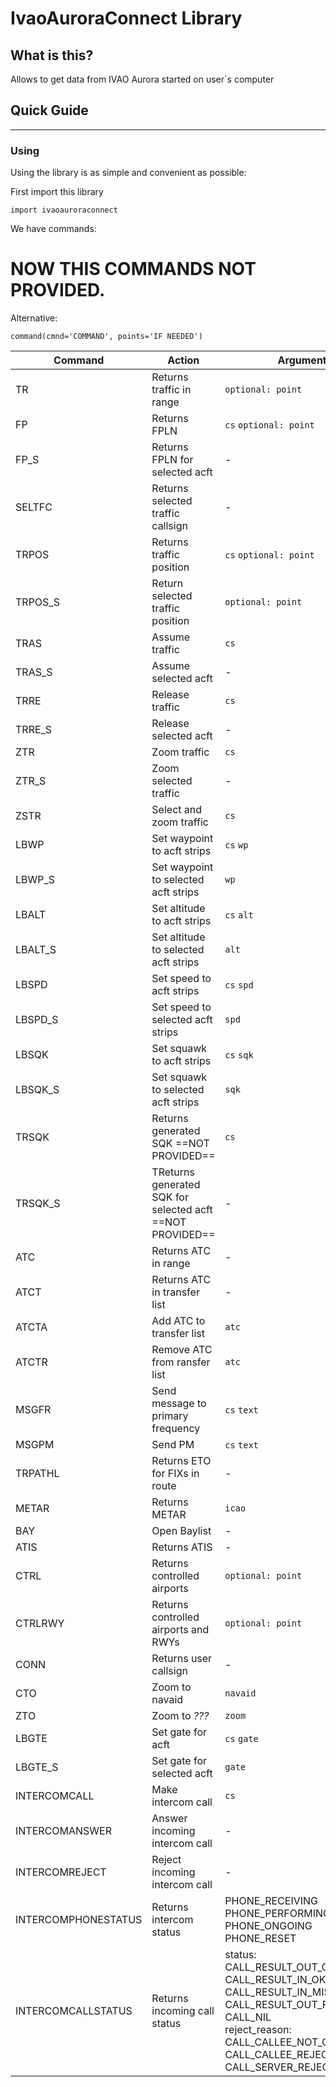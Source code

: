 # IvaoAuroraConnect Library #

## What is this? ##
Allows to get data from IVAO Aurora started on user`s computer

## Quick Guide ##

----------


### Using ###


Using the library is as simple and convenient as possible:

First import this library
```commandline
import ivaoauroraconnect
```
We have commands:

# NOW THIS COMMANDS NOT PROVIDED. 
Alternative:
```
command(cmnd='COMMAND', points='IF NEEDED')
```

| Command             | Action                                                    | Arguments                                                                                                                                                                                                  |
| ------------------- | --------------------------------------------------------- | ---------------------------------------------------------------------------------------------------------------------------------------------------------------------------------------------------------- |
| TR                  | Returns traffic in range                                  | `optional: point`                                                                                                                                                                                          |
| FP                  | Returns FPLN                                              | `cs` `optional: point`                                                                                                                                                                                     |
| FP_S                | Returns FPLN for selected acft                            | -                                                                                                                                                                                                          |
| SELTFC              | Returns selected traffic callsign                         | -                                                                                                                                                                                                          |
| TRPOS               | Returns traffic position                                  | `cs` `optional: point`                                                                                                                                                                                     |
| TRPOS_S             | Return selected traffic position                          | `optional: point`                                                                                                                                                                                          |
| TRAS                | Assume traffic                                            | `cs`                                                                                                                                                                                                       |
| TRAS_S              | Assume selected acft                                      | -                                                                                                                                                                                                          |
| TRRE                | Release traffic                                           | `cs`                                                                                                                                                                                                       |
| TRRE_S              | Release selected acft                                     | -                                                                                                                                                                                                          |
| ZTR                 | Zoom traffic                                              | `cs`                                                                                                                                                                                                       |
| ZTR_S               | Zoom selected traffic                                     | -                                                                                                                                                                                                          |
| ZSTR                | Select and zoom traffic                                   | `cs`                                                                                                                                                                                                       |
| LBWP                | Set waypoint to acft strips                               | `cs` `wp`                                                                                                                                                                                                  |
| LBWP_S              | Set waypoint to selected acft strips                      | `wp`                                                                                                                                                                                                       |
| LBALT               | Set altitude to acft strips                               | `cs` `alt`                                                                                                                                                                                                 |
| LBALT_S             | Set altitude to selected acft strips                      | `alt`                                                                                                                                                                                                      |
| LBSPD               | Set speed to acft strips                                  | `cs` `spd`                                                                                                                                                                                                 |
| LBSPD_S             | Set speed to selected acft strips                         | `spd`                                                                                                                                                                                                      |
| LBSQK               | Set squawk to acft strips                                 | `cs` `sqk`                                                                                                                                                                                                 |
| LBSQK_S             | Set squawk to selected acft strips                        | `sqk`                                                                                                                                                                                                      |
| TRSQK               | Returns generated SQK ==NOT PROVIDED==                    | `cs`                                                                                                                                                                                                       |
| TRSQK_S             | TReturns generated SQK for selected acft ==NOT PROVIDED== | -                                                                                                                                                                                                          |
| ATC                 | Returns ATC in range                                      | -                                                                                                                                                                                                          |
| ATCT                | Returns ATC in transfer list                              | -                                                                                                                                                                                                          |
| ATCTA               | Add ATC to transfer list                                  | `atc`                                                                                                                                                                                                      |
| ATCTR               | Remove ATC from ransfer list                              | `atc`                                                                                                                                                                                                      |
| MSGFR               | Send message to primary frequency                         | `cs` `text`                                                                                                                                                                                                |
| MSGPM               | Send PM                                                   | `cs` `text`                                                                                                                                                                                                |
| TRPATHL             | Returns ETO for FIXs in route                             | -                                                                                                                                                                                                          |
| METAR               | Returns METAR                                             | `icao`                                                                                                                                                                                                     |
| BAY                 | Open Baylist                                              | -                                                                                                                                                                                                          |
| ATIS                | Returns ATIS                                              | -                                                                                                                                                                                                          |
| CTRL                | Returns controlled airports                               | `optional: point`                                                                                                                                                                                          |
| CTRLRWY             | Returns controlled airports and RWYs                      | `optional: point`                                                                                                                                                                                          |
| CONN                | Returns user callsign                                     | -                                                                                                                                                                                                          |
| CTO                 | Zoom to navaid                                            | `navaid`                                                                                                                                                                                                   |
| ZTO                 | Zoom to *???*                                             | `zoom`                                                                                                                                                                                                     |
| LBGTE               | Set gate for acft                                         | `cs` `gate`                                                                                                                                                                                                |
| LBGTE_S             | Set gate for selected acft                                | `gate`                                                                                                                                                                                                     |
| INTERCOMCALL        | Make intercom call                                        | `cs`                                                                                                                                                                                                       |
| INTERCOMANSWER      | Answer incoming intercom call                             | -                                                                                                                                                                                                          |
| INTERCOMREJECT      | Reject incoming intercom call                             | -                                                                                                                                                                                                          |
| INTERCOMPHONESTATUS | Returns intercom status                                   | PHONE_RECEIVING<br>PHONE_PERFORMING<br>PHONE_ONGOING<br>PHONE_RESET                                                                                                                                        |
| INTERCOMCALLSTATUS  | Returns incoming call status                              | status:<br>CALL_RESULT_OUT_OK<br>CALL_RESULT_IN_OK<br>CALL_RESULT_IN_MISSED<br>CALL_RESULT_OUT_FAIL<br>CALL_NIL<br>reject_reason:<br>CALL_CALLEE_NOT_CONNECTED<br>CALL_CALLEE_REJECT<br>CALL_SERVER_REJECT |